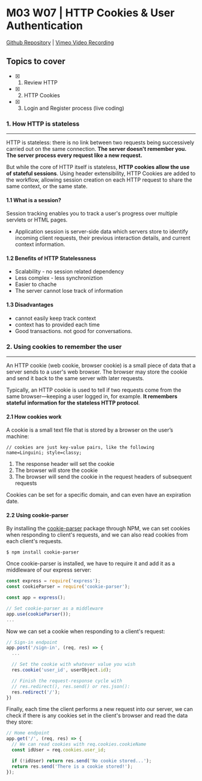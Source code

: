 # M03 W07 | HTTP Cookies & User Authentication
[Github Repository](https://github.com/Alfredo08/Cohort-September-18-2023/tree/main/W07M03%20-%20HTTP%20Cookies%20%26%20User%20Authentication) | [Vimeo Video Recording]()

## Topics to cover

- [x] 1. Review HTTP
- [x] 2. HTTP Cookies
- [x] 3. Login and Register process (live coding)

### 1. How HTTP is stateless
---

HTTP is stateless: there is no link between two requests being successively carried out on the same connection. **The server doesn't remember you. The server process every request like a new request.**

But while the core of HTTP itself is stateless, **HTTP cookies allow the use of stateful sessions**. Using header extensibility, HTTP Cookies are added to the workflow, allowing session creation on each HTTP request to share the same context, or the same state.

#### 1.1 What is a session?

Session tracking enables you to track a user's progress over multiple servlets or HTML pages.

- Application session is server-side data which servers store to identify incoming client requests, their previous interaction details, and current context information.

#### 1.2 Benefits of HTTP Statelessness

- Scalability - no session related dependency
- Less complex - less synchroniztion
- Easier to chache
- The server cannot lose track of information

#### 1.3 Disadvantages

- cannot easily keep track context
- context has to provided each time
- Good transactions. not good for conversations.

### 2. Using cookies to remember the user
---

An HTTP cookie (web cookie, browser cookie) is a small piece of data that a server sends to a user's web browser. The browser may store the cookie and send it back to the same server with later requests. 

Typically, an HTTP cookie is used to tell if two requests come from the same browser—keeping a user logged in, for example. **It remembers stateful information for the stateless HTTP protocol**.

#### 2.1 How cookies work

A cookie is a small text file that is stored by a browser on the user’s machine:

```
// cookies are just key-value pairs, like the following
name=Linguini; style=classy;
```

1. The response header will set the cookie
2. The browser will store the cookie
3. The browser will send the cookie in the request headers of subsequent requests

Cookies can be set for a specific domain, and can even have an expiration date.

#### 2.2 Using cookie-parser

By installing the [cookie-parser](https://www.npmjs.com/package/cookie-parser) package through NPM, we can set cookies when responding to client's requests, and we can also read cookies from each client's requests.

```
$ npm install cookie-parser
```

Once cookie-parser is installed, we have to require it and add it as a middleware of our express server:

```javascript
const express = require('express');
const cookieParser = require('cookie-parser');

const app = express();

// Set cookie-parser as a middleware
app.use(cookieParser());
...
```

Now we can set a cookie when responding to a client's request:

```javascript
// Sign-in endpoint
app.post('/sign-in', (req, res) => {
  ...

  // Set the cookie with whatever value you wish
  res.cookie('user_id', userObject.id);

  // Finish the request-response cycle with 
  // res.redirect(), res.send() or res.json():
  res.redirect('/');
})
```

Finally, each time the client performs a new request into our server, we can check if there is any cookies set in the client's browser and read the data they store:

```javascript
// Home endpoint
app.get('/', (req, res) => {
  // We can read cookies with req.cookies.cookieName
  const idUser = req.cookies.user_id;

  if (!idUser) return res.send('No cookie stored...');
  return res.send('There is a cookie stored!');
});
```